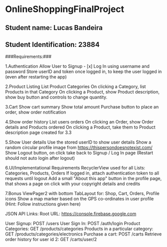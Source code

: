 # OnlineShoppingFinalProject #
## Student name: Lucas Bandeira ##
## Student Identification: 23884 ##



###Requirements:###

1.Authentication
Allow User to Signup - [x]
Log In using username and password
Store userID and token once logged in, to keep the user logged in (even after restarting the app)

2.Product Listing
List Product Categories
On clicking a Category, list Products in that Category
On clicking a Product, show Product description, show buy button and controls to change quantity.

3.Cart
Show cart summary
Show total amount
Purchase button to place an order, show order notification

4.Show order history
List users orders
On clicking an Order, show Order details and Products ordered
On clicking a Product, take them to Product description page created for 3.3

5.Show User details
Use the stored userID to show user details
Show a random circular profile image from https://thispersondoesnotexist.com/
Show Logout button, on click take back to Signup / Log In page (Restart should not auto login after logout)

6.UI/Implementational Requirements
RecyclerView used for all Lists: Categories, Products, Orders
If logged in, attach authentication token to all requests until logout
Add a small "About this app" button in the profile page, that shows a page on click with your copyright details and credits

7.Bonus
ViewPager2 with bottom TabLayout for: Shop, Cart, Orders, Profile icons
Show a map marker based on the GPS co-ordinates in user profile (Hint: Follow instructions given here)

JSON API Links:
Root URL: https://console.firebase.google.com

User Signup: POST /users
User Sign In: POST /auth/login
Product Categories: GET /products/categories
Products in a particular category: GET /products/categories/electronics
Purchase a cart: POST /carts
Retrieve order history for user id 2: GET /carts/user/2
